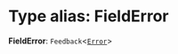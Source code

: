 # Type alias: FieldError

**FieldError**: `Feedback`<[`Error`](/en/auto-docs/form/enums/FeedbackLevel.md#error)>
